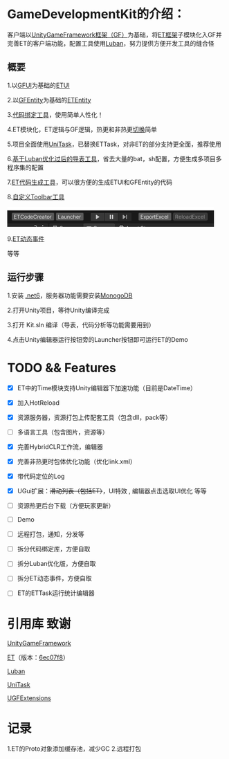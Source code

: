 # GameDevelopmentKit的介绍：
客户端以[UnityGameFramework框架（GF）](https://github.com/EllanJiang/UnityGameFramework)为基础，将[ET框架](https://github.com/egametang/ET)子模块化入GF并完善ET的客户端功能，配置工具使用[Luban](https://github.com/focus-creative-games/luban)，努力提供方便开发工具的缝合怪

## 概要
1.以[GFUI](Unity/Assets/Scripts/Game/ET/Loader/UGF/UIForm)为基础的[ETUI](Unity/Assets/Scripts/Game/ET/Code/ModelView/Client/Module/UI)

2.以[GFEntity](Unity/Assets/Scripts/Game/ET/Loader/UGF/UIForm)为基础的[ETEntity](Unity/Assets/Scripts/Game/ET/Code/ModelView/Client/Module/Entity)

3.[代码绑定工具](Unity/Assets/Scripts/Library/CodeBind/Doc/README.md)，使用简单人性化！

4.ET模块化，ET逻辑与GF逻辑，热更和非热更[切换](Book/Project%E7%BB%93%E6%9E%84.md)简单

5.项目全面使用[UniTask](Unity/Assets/Scripts/Library/UniTask)，已替换ETTask，对非ET的部分支持更全面，推荐使用

6.[基于Luban优化过后的导表工具](Book/Luban%E9%85%8D%E7%BD%AE.md)，省去大量的bat，sh配置，方便生成多项目多程序集的配置

7.[ET代码生成工具](Book/ET%E4%BB%A3%E7%A0%81%E7%94%9F%E6%88%90%E5%B7%A5%E5%85%B7.md)，可以很方便的生成ETUI和GFEntity的代码

8.[自定义Toolbar工具](Unity/Assets/Scripts/Library/ToolbarExtender/)

![](Book/png/toolbar.png)

9.[ET动态事件](Book/ET%E5%8A%A8%E6%80%81%E4%BA%8B%E4%BB%B6.md)

等等

## 运行步骤

1.安装 [.net6](https://dotnet.microsoft.com/en-us/download/dotnet/6.0)，服务器功能需要安装[MonogoDB](https://www.mongodb.com/)

2.打开Unity项目，等待Unity编译完成

3.打开 Kit.sln 编译（导表，代码分析等功能需要用到）

4.点击Unity编辑器运行按钮旁的Launcher按钮即可运行ET的Demo

# TODO && Features

- [X] ET中的Time模块支持Unity编辑器下加速功能（目前是DateTime）
- [X] 加入HotReload
- [X] 资源服务器，资源打包上传配套工具（包含dll，pack等）
- [ ] 多语言工具（包含图片，资源等）
- [X] 完善HybridCLR工作流，编辑器
- [X] 完善非热更时包体优化功能（优化link.xml）
- [X] 带代码定位的Log
- [X] UGui扩展：~~滑动列表（包括ET）~~，UI特效 , 编辑器点击选取UI优化 等等
- [ ] 资源热更后台下载（方便玩家更新）
- [ ] Demo
- [ ] 远程打包，通知，分发等
- [ ] 拆分代码绑定库，方便自取
- [ ] 拆分Luban优化版，方便自取
- [ ] 拆分ET动态事件，方便自取
- [ ] ET的ETTask运行统计编辑器


# 引用库 致谢
[UnityGameFramework](https://github.com/EllanJiang/UnityGameFramework)

[ET](https://github.com/egametang/ET)（版本：[6ec07f8](https://github.com/egametang/ET/commit/6ec07f84e4bc9052707858362eec7b3047cd2b0b)）

[Luban](https://github.com/focus-creative-games/luban)

[UniTask](https://github.com/Cysharp/UniTask)

[UGFExtensions](https://github.com/FingerCaster/UGFExtensions)


# 记录
1.ET的Proto对象添加缓存池，减少GC
2.远程打包
